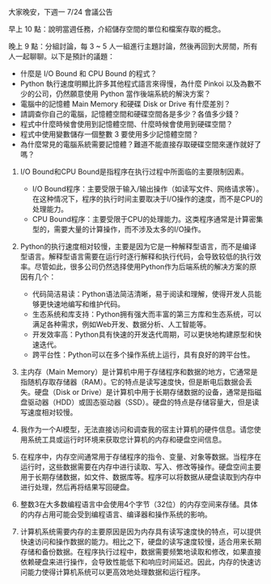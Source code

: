 大家晚安，下週一 7/24 會議公告

早上 10 點：說明當週任務，介紹儲存空間的單位和檔案存取的概念。

晚上 9 點：分組討論，每 3 ~ 5 人一組進行主題討論，然後再回到大房間，所有人一起聊聊。以下是預計的議題：

- 什麼是 I/O Bound 和 CPU Bound 的程式？
- Python 執行速度明顯比許多其他程式語言來得慢，為什麼 Pinkoi 以及為數不少的公司，仍然願意使用 Python 當作後端系統的解決方案？
- 電腦中的記憶體 Main Memory 和硬碟 Disk or Drive 有什麼差別？
- 請調查你自己的電腦，記憶體空間和硬碟空間各是多少？各值多少錢？
- 程式中什麼時候會使用到記憶體空間、什麼時候會使用到硬碟空間？
- 程式中使用變數儲存一個整數 3 要使用多少記憶體空間？
- 為什麼常見的電腦系統需要記憶體？難道不能直接存取硬碟空間來運作就好了嗎？

1. I/O Bound和CPU Bound是指程序在执行过程中所面临的主要限制因素。
   - I/O Bound程序：主要受限于输入/输出操作（如读写文件、网络请求等）。在这种情况下，程序的执行时间主要取决于I/O操作的速度，而不是CPU的处理能力。
   - CPU Bound程序：主要受限于CPU的处理能力。这类程序通常是计算密集型的，需要大量的计算操作，而不涉及太多的I/O操作。

2. Python的执行速度相对较慢，主要是因为它是一种解释型语言，而不是编译型语言。解释型语言需要在运行时逐行解释和执行代码，会导致较低的执行效率。尽管如此，很多公司仍然选择使用Python作为后端系统的解决方案的原因有几个：
   - 代码简洁易读：Python语法简洁清晰，易于阅读和理解，使得开发人员能够更快速地编写和维护代码。
   - 生态系统和库支持：Python拥有强大而丰富的第三方库和生态系统，可以满足各种需求，例如Web开发、数据分析、人工智能等。
   - 开发效率高：Python具有快速的开发迭代周期，可以更快地构建原型和快速迭代。
   - 跨平台性：Python可以在多个操作系统上运行，具有良好的跨平台性。

3. 主内存（Main Memory）是计算机中用于存储程序和数据的地方，它通常是指随机存取存储器（RAM）。它的特点是读写速度快，但是断电后数据会丢失。硬盘（Disk or Drive）是计算机中用于长期存储数据的设备，通常是指磁盘驱动器（HDD）或固态驱动器（SSD）。硬盘的特点是存储容量大，但是读写速度相对较慢。

4. 我作为一个AI模型，无法直接访问和调查我的宿主计算机的硬件信息。请您使用系统工具或运行时环境来获取您计算机的内存和硬盘空间信息。

5. 在程序中，内存空间通常用于存储程序的指令、变量、对象等数据。当程序在运行时，这些数据需要在内存中进行读取、写入、修改等操作。硬盘空间主要用于长期存储数据，如文件、数据库等。程序可以将数据从硬盘读取到内存中进行处理，然后再将结果写回硬盘。

6. 整数3在大多数编程语言中会使用4个字节（32位）的内存空间来存储。具体的内存占用可能会受到编程语言、编译器和操作系统的影响。

7. 计算机系统需要内存的主要原因是因为内存具有读写速度快的特点，可以提供快速访问和操作数据的能力。相比之下，硬盘的读写速度较慢，适合用来长期存储和备份数据。在程序执行过程中，数据需要频繁地读取和修改，如果直接依赖硬盘来进行操作，会导致性能低下和响应时间延迟。因此，内存的快速访问能力使得计算机系统可以更高效地处理数据和运行程序。